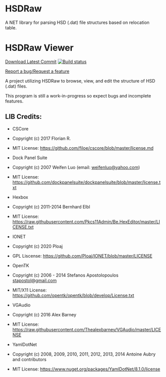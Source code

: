# HSDRaw
A NET library for parsing HSD (.dat) file structures based on relocation table.

# HSDRaw Viewer 
[Download Latest Commit](https://github.com/Ploaj/HSDLib/releases) [![Build status](https://ci.appveyor.com/api/projects/status/s4e3eoajq9et9hen?svg=true)](https://ci.appveyor.com/project/Ploaj/hsdlib) 

[Report a bug/Request a feature](https://github.com/Ploaj/HSDLib/issues)

A project utilizing HSDRaw to browse, view, and edit the structure of HSD (.dat) files.

This program is still a work-in-progress so expect bugs and incomplete features.


## LIB Credits:

* CSCore
* Copyright (c) 2017 Florian R.
* MIT License: https://github.com/filoe/cscore/blob/master/license.md


* Dock Panel Suite
* Copyright (c) 2007 Weifen Luo (email: weifenluo@yahoo.com)
* MIT License: https://github.com/dockpanelsuite/dockpanelsuite/blob/master/license.txt


* Hexbox
* Copyright (c) 2011-2014 Bernhard Elbl
* MIT License: https://raw.githubusercontent.com/Pkcs11Admin/Be.HexEditor/master/LICENSE.txt


* IONET
* Copyright (c) 2020 Ploaj
* GPL Liscense: https://github.com/Ploaj/IONET/blob/master/LICENSE


* OpenTK
* Copyright (c) 2006 - 2014 Stefanos Apostolopoulos stapostol@gmail.com
* MIT/X11 License: https://github.com/opentk/opentk/blob/develop/License.txt


* VGAudio
* Copyright (c) 2016 Alex Barney
* MIT License: https://raw.githubusercontent.com/Thealexbarney/VGAudio/master/LICENSE


* YamlDotNet
* Copyright (c) 2008, 2009, 2010, 2011, 2012, 2013, 2014 Antoine Aubry and contributors
* MIT License: https://www.nuget.org/packages/YamlDotNet/8.1.0/license